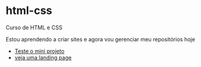 # html-css
 Curso de HTML e CSS

 Estou aprendendo a criar sites e agora vou gerenciar meu repositórios hoje
<ul>
 <li><a href="https://souzaigor499.github.io/projeto-android/" target="_blank"> Teste o mini projeto </a>
 </li>
 <li><a href="https://souzaigor499.github.io//" target="_blank"> 
 veja uma landing page </a>
 </li>
 </ul>